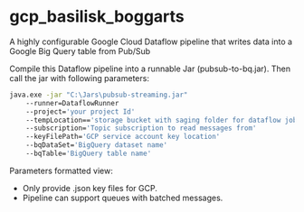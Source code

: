 # gcp_basilisk_boggarts
A highly configurable Google Cloud Dataflow pipeline that writes data into a Google Big Query table from Pub/Sub

Compile this Dataflow pipeline into a runnable Jar (pubsub-to-bq.jar). Then call the jar with following parameters:

```bash
java.exe -jar "C:\Jars\pubsub-streaming.jar" 
    --runner=DataflowRunner
    --project='your project Id'
    --tempLocation=='storage bucket with saging folder for dataflow job' 
    --subscription='Topic subscription to read messages from'
    --keyFilePath='GCP service account key location'
    --bqDataSet='BigQuery dataset name'
    --bqTable='BigQuery table name'
```
Parameters formatted view:

- Only provide .json key files for GCP.
- Pipeline can support queues with batched messages.